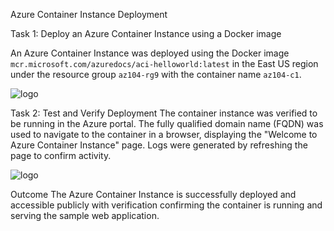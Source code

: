 Azure Container Instance Deployment

Task 1: Deploy an Azure Container Instance using a Docker image

An Azure Container Instance was deployed using the Docker image `mcr.microsoft.com/azuredocs/aci-helloworld:latest` in the East US region under the resource group `az104-rg9` with the container name `az104-c1`. 

![logo](https://github.com/dy1000/Azure-Administrator-AZ-104-Labs/blob/main/Labs/All-Files/lab9b-pic1.png?raw=true)

Task 2: Test and Verify Deployment
The container instance was verified to be running in the Azure portal. The fully qualified domain name (FQDN) was used to navigate to the container in a browser, displaying the "Welcome to Azure Container Instance" page. Logs were generated by refreshing the page to confirm activity.  

![logo](https://github.com/dy1000/Azure-Administrator-AZ-104-Labs/blob/main/Labs/All-Files/lab9b-pic2.png?raw=true)

Outcome
The Azure Container Instance is successfully deployed and accessible publicly  with verification confirming the container is running and serving the sample web application.
